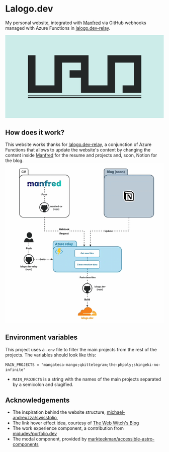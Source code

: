 # Lalogo.dev 
My personal website, integrated with [Manfred](https://www.getmanfred.com) via GitHub webhooks managed with Azure Functions in [lalogo.dev-relay](https://github.com/la-lo-go/lalogo.dev-relay).

![](./public/opengraph/openGraphMiniature.png)

## How does it work?
This website works thanks for [lalogo.dev-relay](https://github.com/la-lo-go/lalogo.dev-relay), a conjunction of Azure Functions that allows to update the website's content by changing the content inside [Manfred](https://www.getmanfred.com/) for the resume and projects and, soon, Notion for the blog.
![lalogo.dev-relay diagram](https://raw.githubusercontent.com/la-lo-go/lalogo.dev-relay/main/docs/relay-diagram.gif)

## Environment variables
This project uses a `.env` file to filter the main projects from the rest of the projects. The variables should look like this: 
```env
MAIN_PROJECTS = "mangateca-mango;qbittelegram;the-phpoly;shingeki-no-infinite"
```
- `MAIN_PROJECTS` is a string with the names of the main projects separated by a semicolon and slugified.


## Acknowledgements
- The inspiration behind the website structure, [michael-andreuzza/swissfolio](https://github.com/michael-andreuzza/swissfolio), 
- The link hover effect idea, courtesy of [The Web Witch's Blog](https://blog.stephaniestimac.com/)
- The work experience component, a contribution from [midudev/porfolio.dev](https://github.com/midudev/porfolio.dev)
- The modal component, provided by [markteekman/accessible-astro-components](https://github.com/markteekman/accessible-astro-components/blob/main/Modal.astro)